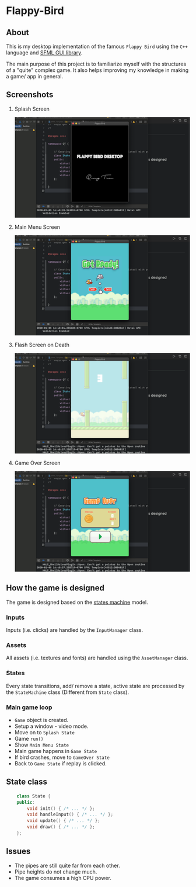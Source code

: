 # Flappy-Bird
## About
This is my desktop implementation of the famous `Flappy Bird` using the `C++` language and [SFML GUI library](https://www.sfml-dev.org/).

The main purpose of this project is to familiarize myself with the structures of a "quite" complex game. It also helps improving my knowledge in making a game/ app in general.

## Screenshots
1. Splash Screen 


   ![Splash Screen](https://github.com/QuangTran304/Flappy-Bird/blob/master/Screen%20Shot%202020-01-05%20at%204.48.30%20PM.png)

2. Main Menu Screen

    ![Main Menu Screen](https://github.com/QuangTran304/Flappy-Bird/blob/master/Screen%20Shot%202020-01-05%20at%204.48.10%20PM.png)

3. Flash Screen on Death

    ![Flash Screen](https://github.com/QuangTran304/Flappy-Bird/blob/master/Screen%20Shot%202020-01-05%20at%204.48.54%20PM.png)

4. Game Over Screen

    ![GameOver Screen](https://github.com/QuangTran304/Flappy-Bird/blob/master/Screen%20Shot%202020-01-05%20at%204.49.07%20PM.png)

## How the game is designed
The game is designed based on the [states machine](https://en.wikipedia.org/wiki/Finite-state_machine) model. 

### Inputs
Inputs (i.e. clicks) are handled by the `InputManager` class.

### Assets
All assets (i.e. textures and fonts) are handled using the `AssetManager` class.

### States
Every state transitions, add/ remove a state, active state are processed by the `StateMachine` class (Different from `State` class).

### Main game loop

* `Game` object is created.
* Setup a window - video mode.
* Move on to `Splash State`
* Game `run()`
* Show `Main Menu State`
* Main game happens in `Game State`
* If bird crashes, move to `GameOver State`
* Back to `Game State` if replay is clicked.


## State class
```C++
    class State {
    public:
        void init() { /* ... */ };
        void handleInput() { /* ... */ };
        void update() { /* ... */ };
        void draw() { /* ... */ };
    };
```

## Issues
* The pipes are still quite far from each other.
* Pipe heights do not change much.
* The game consumes a high CPU power.
